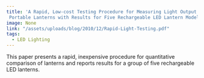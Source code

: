 ```yaml
---
title: 'A Rapid, Low-cost Testing Procedure for Measuring Light Output of
 Portable Lanterns with Results for Five Rechargeable LED Lantern Models'
image: None
link: "/assets/uploads/blog/2010/12/Rapid-Light-Testing.pdf"
tags:
  - LED Lighting
---
```


This paper presents a rapid, inexpensive procedure for quantitative comparison
of lanterns and reports results for a group of five rechargeable LED lanterns.
